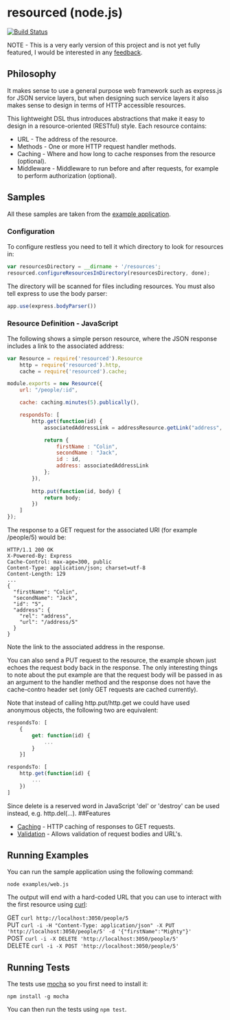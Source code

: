 # resourced (node.js)
[![Build Status](https://travis-ci.org/colin-jack/resourced.png)](https://travis-ci.org/#!/colin-jack/resourced)

NOTE - This is a very early version of this project and is not yet fully featured, I would be interested in any [feedback](https://resourced.uservoice.com/).

## Philosophy
It makes sense to use a general purpose web framework such as express.js for JSON service layers, but when designing such service layers it also makes sense to design in terms of HTTP accessible resources. 

This lightweight DSL thus introduces abstractions that make it easy to design in a resource-oriented (RESTful) style. Each resource contains:
* URL - The address of the resource.
* Methods - One or more HTTP request handler methods.
* Caching - Where and how long to cache responses from the resource (optional).
* Middleware - Middleware to run before and after requests, for example to perform authorization (optional).

## Samples
All these samples are taken from the [example application](#example).

### Configuration
To configure restless you need to tell it which directory to look for resources in:

```js
var resourcesDirectory = __dirname + '/resources';
resourced.configureResourcesInDirectory(resourcesDirectory, done);
```
The directory will be scanned for files including resources. You must also tell express to use the body parser:
```js
app.use(express.bodyParser())
```

### Resource Definition - JavaScript
The following shows a simple person resource, where the JSON response includes a link to the associated address:
```js
var Resource = require('resourced').Resource
    http = require('resourced').http,
    cache = require('resourced').cache;

module.exports = new Resource({
    url: "/people/:id",

    cache: caching.minutes(5).publically(),

    respondsTo: [
        http.get(function(id) {
            associatedAddressLink = addressResource.getLink("address", { id: "5"});

            return {
                firstName : "Colin",
                secondName : "Jack",
                id : id,
                address: associatedAddressLink
            };
        }),
        
        http.put(function(id, body) {
            return body;
        })
    ]
});
```
The response to a GET request for the associated URI (for example /people/5) would be:

    HTTP/1.1 200 OK
    X-Powered-By: Express
    Cache-Control: max-age=300, public
    Content-Type: application/json; charset=utf-8
    Content-Length: 129
    ...
    {
      "firstName": "Colin",
      "secondName": "Jack",
      "id": "5",
      "address": {
        "rel": "address",
        "url": "/address/5"
      }
    }
Note the link to the associated address in the response. 

You can also send a PUT request to the resource, the example shown just echoes the request body back in the response. The only interesting things to note about the put example are that the request body will be passed in as an argument to the handler method and the response does not have the cache-contro header set (only GET requests are cached currently).

Note that instead of calling http.put/http.get we could have used anonymous objects, the following two are equivalent:

```js
respondsTo: [
    {
        get: function(id) {
            ...
        }
    }]

respondsTo: [
    http.get(function(id) {
        ...
    })
]
```
Since delete is a reserved word in JavaScript 'del' or 'destroy' can be used instead, e.g. http.del(...).
##Features
* [Caching](https://github.com/colin-jack/resourced/blob/master/docs/caching.md) - HTTP caching of responses to GET requests.
* [Validation](https://github.com/colin-jack/resourced/blob/master/docs/validation.md) - Allows validation of request bodies and URL's.

## <a name="example"/>Running Examples
You can run the sample application using the following command:

    node examples/web.js
    
The output will end with a hard-coded URL that you can use to interact with the first resource using [curl](https://httpkit.com/resources/HTTP-from-the-Command-Line/):

GET ```curl http://localhost:3050/people/5```<br/>
PUT ```curl -i -H "Content-Type: application/json" -X PUT 'http://localhost:3050/people/5' -d '{"firstName":"Mighty"}'```<br/>
POST ```curl -i -X DELETE 'http://localhost:3050/people/5'```<br/>
DELETE ```curl -i -X POST 'http://localhost:3050/people/5'```


## Running Tests
The tests use [mocha](http://visionmedia.github.com/mocha/) so you first need to install it:

    npm install -g mocha

You can then run the tests using ```npm test```.